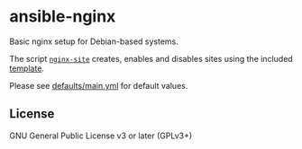 # ansible-nginx

Basic nginx setup for Debian-based systems.

The script [`nginx-site`](files/nginx-site) creates, enables and disables sites
using the included [template](files/nginx/sites-available/template).

Please see [defaults/main.yml](defaults/main.yml) for default values.

## License

GNU General Public License v3 or later (GPLv3+)
